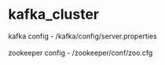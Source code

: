 # kafka_cluster

kafka config - /kafka/config/server.properties <br><br>
zookeeper config - /zookeeper/conf/zoo.cfg

